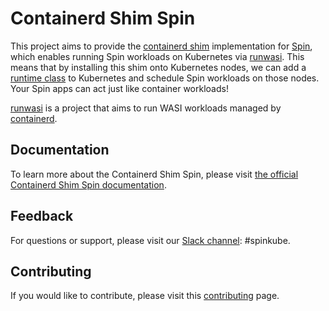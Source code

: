 # Containerd Shim Spin

This project aims to provide the [containerd shim](https://github.com/containerd/containerd/blob/main/core/runtime/v2/README.md#runtime-shim) implementation for [Spin](https://developer.fermyon.com/spin), which enables running Spin workloads on Kubernetes via [runwasi](https://github.com/deislabs/runwasi). This means that by installing this shim onto Kubernetes nodes, we can add a [runtime class](https://kubernetes.io/docs/concepts/containers/runtime-class/) to Kubernetes and schedule Spin workloads on those nodes. Your Spin apps can act just like container workloads!

[runwasi](https://github.com/deislabs/runwasi) is a project that aims to run WASI workloads managed by [containerd](https://containerd.io/).

## Documentation

To learn more about the Containerd Shim Spin, please visit [the official Containerd Shim Spin documentation](https://www.spinkube.dev/docs/containerd-shim-spin/).

## Feedback

For questions or support, please visit our [Slack channel](https://cloud-native.slack.com/archives/C06PC7JA1EE): #spinkube. 

## Contributing

If you would like to contribute, please visit this [contributing](https://www.spinkube.dev/docs/containerd-shim-spin/contributing/) page.